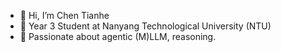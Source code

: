 - 👋 Hi, I’m Chen Tianhe
- 🏫 Year 3 Student at Nanyang Technological University (NTU)
- 🤖 Passionate about agentic (M)LLM, reasoning.

<!---
CHEN1594/CHEN1594 is a ✨ special ✨ repository because its `README.md` (this file) appears on your GitHub profile.
You can click the Preview link to take a look at your changes.
--->
